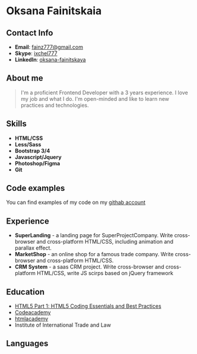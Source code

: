 # Oksana Fainitskaia

## Contact Info
* **Email**: [fainz777@gmail.com](mailto:fainz777@gmail.com)
* **Skype**: [ixchel777](skype:ixchel777?call)
* **LinkedIn**: [oksana-fainitskaya](https://ru.linkedin.com/pub/oksana-fainitskaya/58/360/136)

## About me
> I'm a proficient Frontend Developer with a 3 years experience. I love my job and what I do. I'm open-minded and like to learn new practices and technologies.

## Skills
* **HTML/CSS**
* **Less/Sass**
* **Bootstrap 3/4**
* **Javascript/Jquery**
* **Photoshop/Figma**
* **Git**

## Code examples
You can find examples of my code on my [githab account](https://github.com/fainz777/)

## Experience
* **SuperLanding** - a landing page for SuperProjectCompany. Write cross-browser and cross-platform HTML/CSS, including animation and parallax effect.
* **MarketShop** - an online shop for a famous trade company. Write cross-browser and cross-platform HTML/CSS.
* **CRM System** - a saas CRM project. Write cross-browser and cross-platform HTML/CSS, write JS scirps based on jQuery framework

## Education
* [HTML5 Part 1: HTML5 Coding Essentials and Best Practices](https://courses.edx.org/certificates/366897c8f6234c179deb8916f5f491d1)
* [Codeacademy](https://www.codecademy.com/profiles/codeSlayer80976)
* [htmlacademy](https://htmlacademy.ru/profile/id2818)
* Institute of International Trade and Law

## Languages
